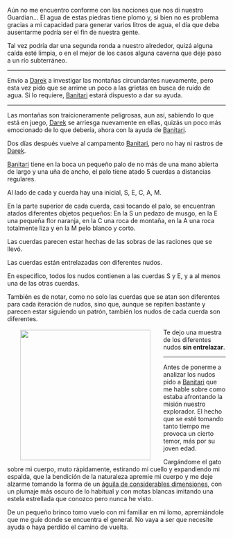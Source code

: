 Aún no me encuentro conforme con las nociones que nos di nuestro Guardian... El agua de estas piedras tiene plomo y, si bien no es problema gracias a mi capacidad para generar varios litros de agua, el día que deba ausentarme podría ser el fin de nuestra gente.

Tal vez podría dar una segunda ronda a nuestro alrededor, quizá alguna caída esté limpia, o en el mejor de los casos alguna caverna que deje paso a un río subterráneo.

---

Envío a [Darek](../../!EVENTOS/NPC´s/Darek.md) a investigar las montañas circundantes nuevamente, pero esta vez pido que se arrime un poco a las grietas en busca de ruido de agua. Si lo requiere, [Banitari](../../!EVENTOS/NPC´s/Banitari.md) estará dispuesto a dar su ayuda.

---

Las montañas son traicioneramente peligrosas, aun así, sabiendo lo que está en juego, [Darek](../../!EVENTOS/NPC´s/Darek.md) se arriesga nuevamente en ellas, quizás un poco más emocionado de lo que debería, ahora con la ayuda de [Banitari](../../!EVENTOS/NPC´s/Banitari.md).

Dos días después vuelve al campamento [Banitari](../../!EVENTOS/NPC´s/Banitari.md), pero no hay ni rastros de [Darek](../../!EVENTOS/NPC´s/Darek.md).

[Banitari](../../!EVENTOS/NPC´s/Banitari.md) tiene en la boca un pequeño palo de no más de una mano abierta de largo y una uña de ancho, el palo tiene atado 5 cuerdas a distancias regulares.

Al lado de cada y cuerda hay una inicial, S, E, C, A, M.

En la parte superior de cada cuerda, casi tocando el palo, se encuentran atados diferentes objetos pequeños: En la S un pedazo de musgo, en la E una pequeña flor naranja, en la C una roca de montaña, en la A una roca totalmente liza y en la M pelo blanco y corto.

Las cuerdas parecen estar hechas de las sobras de las raciones que se llevó.

Las cuerdas están entrelazadas con diferentes nudos.

En específico, todos los nudos contienen a las cuerdas S y E, y a al menos una de las otras cuerdas.

También es de notar, como no solo las cuerdas que se atan son diferentes para cada iteración de nudos, sino que, aunque se repiten bastante y parecen estar siguiendo un patrón, también los nudos de cada cuerda son diferentes.

<img src="https://culturacientifica.com/app/uploads/2018/05/imagen-9-1.jpg" width="300" height="auto" style="vertical-align:middle;margin:3px 30px" align="left"> Te dejo una muestra de los diferentes nudos **sin entrelazar**.



---

Antes de ponerme a analizar los nudos pido a [Banitari](../../!EVENTOS/NPC´s/Banitari.md) que me hable sobre como estaba afrontando la misión nuestro explorador. El hecho que se esté tomando tanto tiempo me provoca un cierto temor, más por su joven edad.

Cargándome el gato sobre mi cuerpo, muto rápidamente, estirando mi cuello y expandiendo mi espalda, que la bendición de la naturaleza apremie mi cuerpo y me deje alzarme tomando la forma de un [águila de considerables dimensiones](https://5e.tools/bestiary.html#giant%20eagle_mm), con un plumaje más oscuro de lo habitual y con motas blancas imitando una estela estrellada que conozco pero nunca he visto.

De un pequeño brinco tomo vuelo con mi familiar en mi lomo, apremiándole que me guíe donde se encuentra el general. No vaya a ser que necesite ayuda o haya perdido el camino de vuelta.